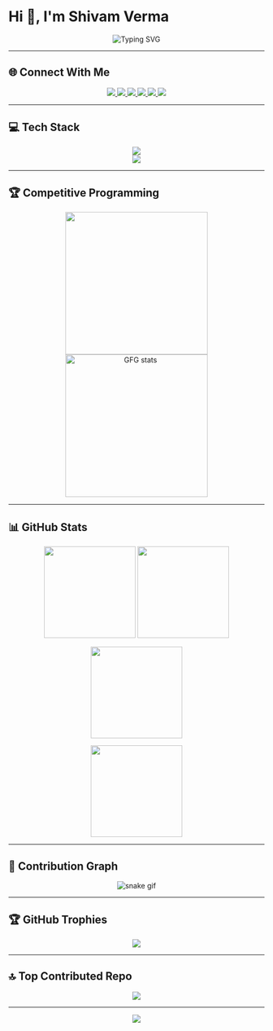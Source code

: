 # Hi 👋, I'm Shivam Verma

<p align="center">
  <img src="https://readme-typing-svg.herokuapp.com?color=E22FE4&width=450&height=45&lines=Emerging+Software+Engineer;Open-Source+Enthusiast;AI+Innovator;Data+Science+Learner;Problem+Solver;Nice+To+Meet+You+!" alt="Typing SVG" />
</p>

---

## 🌐 Connect With Me
<p align="center">
  <a href="https://www.linkedin.com/in/shivam-verma-b38269258/" target="_blank">
    <img src="https://img.shields.io/badge/LinkedIn-%230077B5.svg?style=for-the-badge&logo=linkedin&logoColor=white" />
  </a>
  <a href="https://stackoverflow.com/users/23365976" target="_blank">
    <img src="https://img.shields.io/badge/-Stackoverflow-FE7A16?style=for-the-badge&logo=stack-overflow&logoColor=white" />
  </a>
  <a href="https://x.com/Shivamverma090" target="_blank">
    <img src="https://img.shields.io/badge/X-black.svg?style=for-the-badge&logo=X&logoColor=white" />
  </a>
  <a href="mailto:shivamverma7522075220@gmail.com" target="_blank">
    <img src="https://img.shields.io/badge/Email-D14836?style=for-the-badge&logo=gmail&logoColor=white" />
  </a>
  <a href="https://leetcode.com/sver3215/" target="_blank">
    <img src="https://img.shields.io/badge/LeetCode-FFA116?style=for-the-badge&logo=leetcode&logoColor=black" />
  </a>
  <a href="https://auth.geeksforgeeks.org/user/shivamverma42k3" target="_blank">
    <img src="https://img.shields.io/badge/GeeksforGeeks-0F9D58?style=for-the-badge&logo=geeksforgeeks&logoColor=white" />
  </a>
</p>

---

## 💻 Tech Stack
<p align="center">
  <img src="https://skillicons.dev/icons?i=cpp,java,js,html,css,react,redux,nodejs,express,tailwind,firebase,mongodb,mysql,spring,postman,git,github,npm" />
  <br/>
  <img src="https://skillicons.dev/icons?i=python,sklearn,tensorflow,pandas,numpy,matplotlib" />
</p>

---

## 🏆 Competitive Programming
<p align="center">
  <a href="https://leetcode.com/sver3215/">
    <img height="280em" src="https://leetcard.jacoblin.cool/sver3215?theme=dark&font=PT%20Serif&ext=contest" />
  </a>
  <a href="https://www.geeksforgeeks.org/user/shivamverma42k3/">
    <img height="280em" src="https://gfgstatscard.vercel.app/shivamverma42k3" alt="GFG stats" />
  </a>
</p>

---

## 📊 GitHub Stats
<p align="center">
  <img src="https://github-readme-stats.vercel.app/api?username=Shivam995698&theme=radical&hide_border=false&include_all_commits=true&count_private=true" height="180em"/>
  <img src="https://github-readme-streak-stats.herokuapp.com/?user=Shivam995698&theme=radical&hide_border=false" height="180em"/>
</p>

<p align="center">
  <img src="https://github-readme-stats.vercel.app/api/top-langs/?username=Shivam995698&theme=radical&layout=compact&hide_border=false&include_all_commits=true&count_private=true" height="180em"/>
</p>

<p align="center">
  <img src="https://github-profile-summary-cards.vercel.app/api/cards/profile-details?username=Shivam995698&theme=radical" height="180em"/>
</p>

---

## 🐍 Contribution Graph
<p align="center">
  <img src="https://github.com/Shivam995698/Shivam995698/blob/output/github-contribution-grid-snake.svg" alt="snake gif"/>
</p>

---

## 🏆 GitHub Trophies
<p align="center">
  <img src="https://github-profile-trophy.vercel.app/?username=Shivam995698&theme=radical&no-frame=true&no-bg=false&margin-w=8" />
</p>

---

## 🔝 Top Contributed Repo
<p align="center">
  <img src="https://github-contributor-stats.vercel.app/api?username=Shivam995698&limit=5&theme=dark&combine_all_yearly_contributions=true" />
</p>

---

<p align="center">
  <img src="https://visitcount.itsvg.in/api?id=Shivam995698&icon=0&color=0" />
</p>

